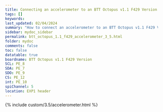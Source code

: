 ```yaml
---
title: Connecting an accelerometer to an BTT Octopus v1.1 F429 Version in RRF 3.5.0 Onwards
tags: []
keywords: 
last_updated: 02/04/2024
summary: "How to connect an accelerometer to an BTT Octopus v1.1 F429 Version"
sidebar: mydoc_sidebar
permalink: btt_octopus_1.1_f429_accelerometer_3_5.html
folder: mydoc
comments: false
toc: false
datatable: true
boardname: BTT Octopus v1.1 F429 Version
SCL: PE_8
SDA: PE_7
SDO: PE_9
CS: PE_12
int: PE_10
spiChannel: 5
location: EXP1 header
---
```


{% include custom/3.5/accelerometer.html %}
